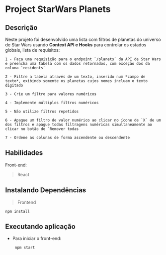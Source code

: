 # Project StarWars Planets

## Descrição
Neste projeto foi desenvolvido uma lista com filtros de planetas do universo de Star Wars usando **Context API e Hooks** para controlar os estados globais, lista de requisitos:

    1 - Faça uma requisição para o endpoint `/planets` da API de Star Wars e preencha uma tabela com os dados retornados, com exceção dos da coluna `residents`

    2 - Filtre a tabela através de um texto, inserido num *campo de texto*, exibindo somente os planetas cujos nomes incluam o texto digitado

    3 - Crie um filtro para valores numéricos

    4 - Implemente múltiplos filtros numéricos

    5 - Não utilize filtros repetidos

    6 - Apague um filtro de valor numérico ao clicar no ícone de `X` de um dos filtros e apague todas filtragens numéricas simultaneamente ao clicar no botão de `Remover todas 

    7 - Ordene as colunas de forma ascendente ou descendente


## Habilidades

Front-end:
> React

## Instalando Dependências

> Frontend
```
npm install
``` 
## Executando aplicação

* Para iniciar o front-end:

  ```
   npm start
  ```
